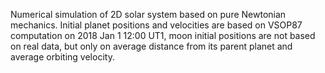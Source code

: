 Numerical simulation of 2D solar system based on pure Newtonian mechanics.
Initial planet positions and velocities are based on VSOP87 computation on 2018 Jan 1 12:00 UT1, moon initial positions are not based on real data,
but only on average distance from its parent planet and average orbiting velocity.